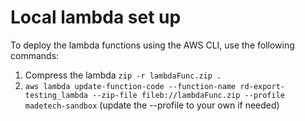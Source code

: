 # Local lambda set up

To deploy the lambda functions using the AWS CLI, use the following commands:

1. Compress the lambda `zip -r lambdaFunc.zip .`
2. `aws lambda update-function-code --function-name rd-export-testing_lambda --zip-file fileb://lambdaFunc.zip --profile madetech-sandbox` (update the --profile to your own if needed)

